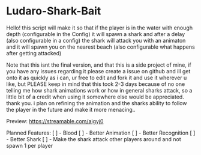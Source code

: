 # Ludaro-Shark-Bait

Hello! this script will make it so that if the player is in the water with enough depth (configurable in the Config) it will spawn a shark and after a delay (also configurable in a config) the shark will attack you with an animaton and it will spawn you on the nearest beach (also configurable what happens after getting attacked)

Note that this isnt the final version, and that this is a side project of mine, if you have any issues regarding it please create a issue on github and ill get onto it as quickly as i can, ur free to edit and fork it and use it wherever u like, but PLEASE keep in mind that this took 2-3 days because of no one telling me how shark animations work or how in general sharks attack, so a little bit of a credit when using it somewhere else would be appreciated. thank you. i plan on refining the animation and the sharks ability to follow the player in the future and make it more menacing..

Preview: https://streamable.com/aigyj0

Planned Features:
[ ] - Blood
[ ] - Better Animation
[ ] - Better Recognition
[ ] - Better Shark
[ ] - Make the shark attack other players around and not spawn 1 per player
